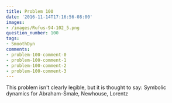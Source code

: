 ```yaml
---
title: Problem 100
date: '2016-11-14T17:16:56-08:00'
images:
- /images/Rufus-94-102_5.png
question_number: 100
tags:
- SmoothDyn
comments:
- problem-100-comment-0
- problem-100-comment-1
- problem-100-comment-2
- problem-100-comment-3
---
```

This problem isn't clearly legible, but it is thought to say: Symbolic
dynamics for Abraham-Smale, Newhouse, Lorentz

